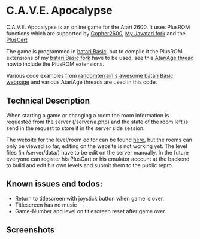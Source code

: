 # C.A.V.E. Apocalypse

C.A.V.E. Apocalypse is an online game for the Atari 2600. It uses PlusROM functions which are supported by [Gopher2600](https://github.com/JetSetIlly/Gopher2600), [My Javatari fork](https://github.com/Firmaplus/javatari.js) and the [PlusCart](https://pluscart.firmaplus.de)

The game is programmed in [batari Basic](https://github.com/batari-Basic/batari-Basic), but to compile it the PlusROM extensions of my [batari Basic fork](https://github.com/Al-Nafuur/batari-Basic) have to be used, see this [AtariAge thread](https://atariage.com/forums/topic/314343-plusrom-function-online-gaming-support-for-batari-basic) howto include the PlusROM extensions.

Various code examples from [randomterrain's awesome batari Basic webpage](https://www.randomterrain.com/atari-2600-memories.html#batari_basic) and various AtariAge threads are used in this code.

## Technical Description 
When starting a game or changing a room the room information is requested from the server (/server/a.php) and the state of the room left is send in the request to store it in the server side session.

The website for the level/room editor can be found [here](https://cave-apocalypse.firmaplus.de/editor.php), but the rooms can only be viewed so far, editing on the website is not working yet. The level files (in /server/data/) have to be edit on the server manually. In the future everyone can register his PlusCart or his emulator account at the backend to build and edit his own levels and submit them to the public repro.

## Known issues and todos:
* Return to titlescreen with joystick button when game is over. 
* Titlescreen has no music
* Game-Number and level on titlescreen reset after game over.

## Screenshots
